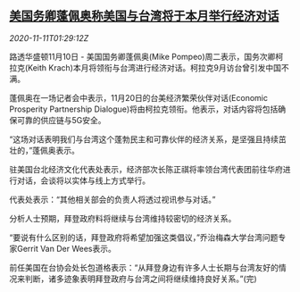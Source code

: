 <!--1605061396000-->
[美国务卿蓬佩奥称美国与台湾将于本月举行经济对话](https://cn.reuters.com/article/us-pompeo-tw-economy-dialogue-1111-idCNKBS27R03L)
------

<div><i>2020-11-11T01:29:12Z</i></div><p>路透华盛顿11月10日 - 美国国务卿蓬佩奥(Mike Pompeo)周二表示，国务次卿柯拉克(Keith Krach)本月将领衔与台湾进行经济对话。柯拉克9月访台曾引发中国不满。</p><p>蓬佩奥在一场记者会中表示，11月20日的台美经济繁荣伙伴对话(Economic Prosperity Partnership Dialogue)将由柯拉克领衔。他表示，对话内容将包括确保可靠的供应链与5G安全。</p><p>“这场对话表明我们与台湾这个蓬勃民主和可靠伙伴的经济关系，是坚强且持续茁壮的，”蓬佩奥表示。</p><p>驻美国台北经济文化代表处表示，经济部次长陈正祺将率领台湾代表团前往华府进行对话，会谈将以实体与线上方式举行。</p><p>代表处表示：“其他相关部会的负责人将透过视讯参与对话。”</p><p>分析人士预期，拜登政府料将继续与台湾维持较密切的经济关系。</p><p>“要说有什么区别的话，拜登政府将希望加强这类倡议，”乔治梅森大学台湾问题专家Gerrit Van Der Wees表示。</p><p>前任美国在台协会处长包道格表示：“从拜登身边有许多人士长期与台湾友好的情况来判断，诸多迹象表明拜登政府与台湾之间将继续维持良好关系。”(完)</p>
